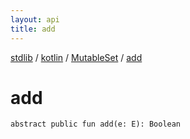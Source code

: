 ```yaml
---
layout: api
title: add
---
```

[stdlib](../../index.md) / [kotlin](../index.md) / [MutableSet](index.md) / [add](add.md)

# add

```
abstract public fun add(e: E): Boolean
```
